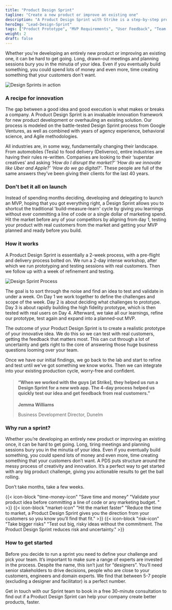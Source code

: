 ```yaml
---
title: "Product Design Sprint"
tagline: "Create a new product or improve an existing one"
description: "A Product Design Sprint with Strike is a step-by-step process that accelerates and orders the fuzzy, ambiguous idea stage of product development to create, test and deliver as effectively as possible. "
heroImg: "Lead-Design-Sprint"
tags: ["Product Prototype", "MVP Requirements", "User Feedback", "Team Alignment"]
weight: 2
draft: false
---
```

Whether you're developing an entirely new product or improving an existing one, it can be hard to get going. Long, drawn-out meetings and planning sessions bury you in the minutia of your idea. Even if you eventually build something, you could spend lots of money and even more, time creating something that your customers don't want. 

<div class="full-width"><img class="lazyload" data-src="/images/Design-Sprint-1.png" srcset="/images/Design-Sprint-1@2x.png 800w" alt="Design Sprints in action" /></div>

### A recipe for innovation
The gap between a good idea and good execution is what makes or breaks a company. A Product Design Sprint is an invaluable innovation framework for new product development or overhauling an existing solution. Our process is modeled on the battle-tested Design Sprint process from Google Ventures, as well as combined with years of agency experience, behavioral science, and Agile methodologies.

All industries are, in some way, fundamentally changing their landscape. From automobiles (Tesla) to food delivery (Deliveroo), entire industries are having their rules re-written. Companies are looking to their ‘superstar creatives’ and asking *‘How do I disrupt the market?’ ‘How do we innovate like Uber and Apple?’ ‘How do we go digital?’*. These people are full of the same answers they’ve been giving their clients for the last 40 years.

### Don't bet it all on launch
Instead of spending months deciding, developing and delegating to launch an MVP, hoping that you got everything right, a Design Sprint allows you to shortcut the traditional 'build-measure-learn' cycle by giving you learnings without ever committing a line of code or a single dollar of marketing spend. Hit the market before any of your competitors by aligning from day 1, testing your product with real customers from the market and getting your MVP planned and ready before you build.

### How it works
A Product Design Sprint is essentially a 2-week process, with a pre-flight and delivery process bolted on. We run a 2-day intense workshop, after which we run prototyping and testing sessions with real customers. Then we follow up with a week of refinement and testing.

<div class="full-width"><img class="lazyload" data-src="/images/Design-Sprint-Process.png" srcset="/images/Design-Sprint-Process@2x.png 800w" alt="Design Sprint Process" /></div>

The goal is to sort through the noise and find an idea to test and validate in under a week. On Day 1 we work together to define the challenges and scope of the week. Day 2 is about deciding what challenges to prototype. Day 3 is about rapidly building the high fidelity prototype, which is then tested with real users on Day 4. Afterward, we take all our learnings, refine our prototype, test again and expand into a planned-out MVP.

The outcome of your Product Design Sprint is to create a realistic prototype of your innovative idea. We do this so we can test with real customers, getting the feedback that matters most. This can cut through a lot of uncertainty and gets right to the core of answering those huge business questions looming over your team. 

Once we have our initial findings, we go back to the lab and start to refine and test until we've got something we know works. Then we can integrate into your existing production cycle, worry-free and confident.

<div class="full-width">
  <blockquote class="lg">
      <h4>“When we worked with the guys [at Strike], they helped us run a Design Sprint for a new web app. The 4-day
        process
        helped us quickly test our
        idea and get
        feedback from real customers.”</h4>
      <div class="author">
        <p><strong>Jemma Williams</strong></p>
        <span>Business Development Director, Dunelm</span>
      </div>
    </blockquote>
</div>


### Why run a sprint?
Whether you’re developing an entirely new product or improving an existing once, it can be hard to get going. Long, tiring meetings and planning sessions bury you in the minutia of your idea. Even if you eventually build something, you could spend lots of money and even more, time creating something that your customers don’t want. A PDS puts structure around the messy process of creativity and innovation. It’s a perfect way to get started with any big product challenge, giving you actionable results to get the ball rolling. 

Don’t take months, take a few weeks.

<div class="full-width">
<grid columns="3" class="post-benefits">
  <c>
    {{< icon-block "time-money-icon" "Save time and money" "Validate your product idea before committing a line of code or  any marketing budget. " >}}
  </c>
  <c>
    {{< icon-block "market-icon" "Hit the market faster" "Reduce the time to market, a Product Design Sprint gives you the direction from your customers so you know you’ll find that fit." >}}
  </c>
  <c>
    {{< icon-block "risk-icon" "Take bigger risks" "Test out big, risky ideas without the commitment. The Product Design Sprint reduces risk and uncertainty." >}}
  </c>
</grid>
</div>

### How to get started
Before you decide to run a sprint you need to define your challenge and pick your team. It’s important to make sure a range of experts are invested in the process. Despite the name, this isn’t just for “designers”. You’ll need senior stakeholders to drive decisions, people who are close to your customers, engineers and domain experts. We find that between 5-7 people (excluding a designer and facilitator) is a perfect number.

Get in touch with our Sprint team to book in a free 30-minute consultation to find out if a Product Design Sprint can help your company create better products, faster.